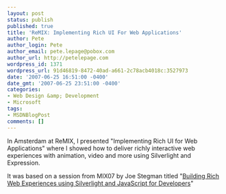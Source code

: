 ```yaml
---
layout: post
status: publish
published: true
title: 'ReMIX: Implementing Rich UI For Web Applications'
author: Pete
author_login: Pete
author_email: pete.lepage@pobox.com
author_url: http://petelepage.com
wordpress_id: 1371
wordpress_url: 91d46819-8472-40ad-a661-2c78acb4018c:3527973
date: '2007-06-25 16:51:00 -0400'
date_gmt: '2007-06-25 23:51:00 -0400'
categories:
- Web Design &amp; Development
- Microsoft
tags:
- MSDNBlogPost
comments: []
---
```

<p>In Amsterdam at ReMIX, I presented "Implementing Rich UI for Web Applications" where I showed how to deliver richly interactive web experiences with animation, video and more using Silverlight and Expression.</p>
<p>It was based on a session from MIX07 by Joe Stegman titled "<a href="http://sessions.visitmix.com/default.asp?event=1011&amp;session=2012&amp;pid=DEV11&amp;disc=&amp;id=1520&amp;year=2007&amp;search=DEV11">Building Rich Web Experiences using Silverlight and JavaScript for Developers</a>"</p>
<p><img src="http://blogs.msdn.com/aggbug.aspx?PostID=3527973" alt="" width="1" height="1" /></p>
